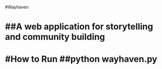 #Wayhaven

##A web application for storytelling and community building
=====

#How to Run
##python wayhaven.py
=====


